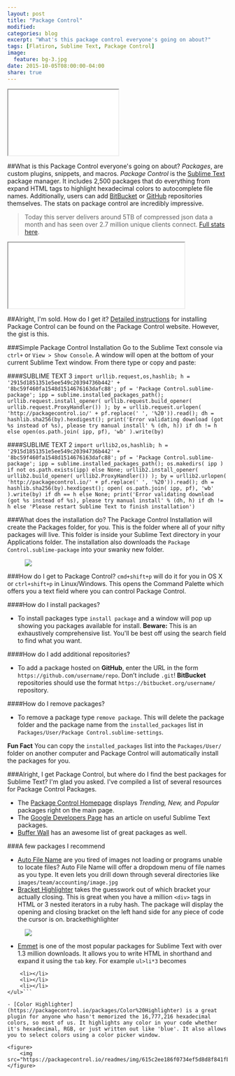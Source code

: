 ```yaml
---
layout: post
title: "Package Control"
modified:
categories: blog
excerpt: "What's this package control everyone's going on about?"
tags: [Flatiron, Sublime Text, Package Control]
image:
  feature: bg-3.jpg
date: 2015-10-05T08:00:00-04:00
share: true
---
```


<iframe src="//giphy.com/embed/HhocXRaJRi7QI" width="50%"></iframe>

##What is this Package Control everyone's going on about?
*Packages*, are custom plugins, snippets, and macros. *Package Control* is the [Sublime Text](https://www.sublimetext.com/) package manager. It includes 2,500 packages that do everything from expand HTML tags to highlight hexadecimal colors to autocomplete file names. Additionally, users can add [BitBucket](https://bitbucket.org/) or [GitHub](http://www.github.com) repositories themselves. The stats on package control are incredibly impressive.

>Today this server delivers around 5TB of compressed json data a month and has seen over 2.7 million unique clients connect. [Full stats here](https://packagecontrol.io/stats).

<iframe src="//giphy.com/embed/fdOA43sHFE6Pu" width="80%"></iframe>

##Alright, I'm sold. How do I get it?
[Detailed instructions](https://packagecontrol.io/installation) for installing Package Control can be found on the Package Control website. However, the gist is this.

###Simple Package Control Installation
Go to the Sublime Text console via `ctrl+` or `View > Show Console`. A window will open at the bottom of your current Sublime Text window. From there type or copy and paste:

####SUBLIME TEXT 3
```import urllib.request,os,hashlib; h = '2915d1851351e5ee549c20394736b442' + '8bc59f460fa1548d1514676163dafc88'; pf = 'Package Control.sublime-package'; ipp = sublime.installed_packages_path(); urllib.request.install_opener( urllib.request.build_opener( urllib.request.ProxyHandler()) ); by = urllib.request.urlopen( 'http://packagecontrol.io/' + pf.replace(' ', '%20')).read(); dh = hashlib.sha256(by).hexdigest(); print('Error validating download (got %s instead of %s), please try manual install' % (dh, h)) if dh != h else open(os.path.join( ipp, pf), 'wb' ).write(by)```

####SUBLIME TEXT 2
```import urllib2,os,hashlib; h = '2915d1851351e5ee549c20394736b442' + '8bc59f460fa1548d1514676163dafc88'; pf = 'Package Control.sublime-package'; ipp = sublime.installed_packages_path(); os.makedirs( ipp ) if not os.path.exists(ipp) else None; urllib2.install_opener( urllib2.build_opener( urllib2.ProxyHandler()) ); by = urllib2.urlopen( 'http://packagecontrol.io/' + pf.replace(' ', '%20')).read(); dh = hashlib.sha256(by).hexdigest(); open( os.path.join( ipp, pf), 'wb' ).write(by) if dh == h else None; print('Error validating download (got %s instead of %s), please try manual install' % (dh, h) if dh != h else 'Please restart Sublime Text to finish installation')```

###What does the installation do?
The Package Control Installation will create the Packages folder, for you. This is the folder where all of your nifty packages will live. This folder is inside your Sublime Text directory in your Applications folder. The installation also downloads the `Package Control.sublime-package` into your swanky new folder.

<figure>
	<img src="/images/packagecontrol.jpg">
</figure>

###How do I get to Package Control?
`cmd+shift+p` will do it for you in OS X or `ctrl+shift+p` in Linux/Windows. This opens the Command Palette which offers you a text field where you can control Package Control. 

####How do I install packages?
- To install packages type `install package` and a window will pop up showing you packages available for install. **Beware:** This is an exhaustively comprehensive list. You'll be best off using the search field to find what you want.

####How do I add additional repositories?
- To add a package hosted on **GitHub**, enter the URL in the form `https://github.com/username/repo`. Don’t include `.git`! **BitBucket** repositories should use the format `https://bitbucket.org/username/` repository.

####How do I remove packages?
- To remove a package type `remove package`. This will delete the package folder and the package name from the `installed_packages` list in `Packages/User/Package Control.sublime-settings`.

**Fun Fact**
You can copy the `installed_packages` list into the `Packages/User/` folder on another computer and Package Control will automatically install the packages for you.

###Alright, I get Package Control, but where do I find the best packages for Sublime Text?
I'm glad you asked. I've compiled a list of several resources for Package Control Packages.

- The [Package Control Homepage](https://packagecontrol.io/) displays *Trending, New,* and *Popular* packages right on the main page.
- The [Google Developers Page](https://developers.google.com/web/shows/ttt/series-1/sublime-text-plugins?hl=en) has an article on useful Sublime Text packages.
- [Buffer Wall](https://bufferwall.com/blogs/2015-04-03-the-best-sublime-text-3-extensions/) has an awesome list of great packages as well.

###A few packages I recommend
- [Auto File Name](https://packagecontrol.io/packages/AutoFileName) are you tired of images not loading or programs unable to locate files? Auto File Name will offer a dropdown menu of file names as you type. It even lets you drill down through several directories like `images/team/accounting/image.jpg`
- [Bracket Highlighter](https://packagecontrol.io/packages/BracketHighlighter) takes the guesswork out of which bracket your actually closing. This is great when you have a million `<div>` tags in HTML or 3 nested iterators in a ruby hash. The package will display the opening and closing bracket on the left hand side for any piece of code the cursor is on.
brackethighlighter

<figure>
	<img src="/images/brackethighlighter.png">
</figure>

- [Emmet](https://packagecontrol.io/packages/Emmet) is one of the most popular packages for Sublime Text with over 1.3 million downloads. It allows you to write HTML in shorthand and expand it using the `tab` key. For example `ul>li*3` becomes 

```<ul>
	<li></li>
	<li></li>
	<li></li>
</ul>```

- [Color Highlighter](https://packagecontrol.io/packages/Color%20Highlighter) is a great plugin for anyone who hasn't memorized the 16,777,216 hexadecimal colors, so most of us. It highlights any color in your code whether it's hexadecimal, RGB, or just written out like 'blue'. It also allows you to select colors using a color picker window.

<figure>
	<img src="https://packagecontrol.io/readmes/img/615c2ee186f0734ef5d8d8f841fb5ab20ba6e9b0.gif">
</figure>






